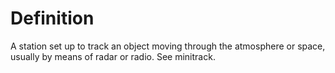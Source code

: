 # Definition

A station set up to track an object moving through the atmosphere or
space, usually by means of radar or radio. See minitrack.
